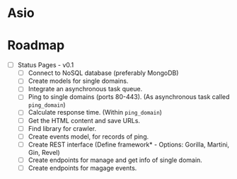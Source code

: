 # Asio

# Roadmap 

- [ ] Status Pages - v0.1
  - [ ] Connect to NoSQL database (preferably MongoDB)
  - [ ] Create models for single domains.
  - [ ] Integrate an asynchronous task queue.
  - [ ] Ping to single domains (ports 80-443). (As asynchronous task called `ping_domain`)
  - [ ] Calculate response time. (Within `ping_domain`)
  - [ ] Get the HTML content and save URLs.
  - [ ] Find library for crawler.
  - [ ] Create events model, for records of ping.
  - [ ] Create REST interface (Define framework* - Options: Gorilla, Martini, Gin, Revel)
  - [ ] Create endpoints for manage and get info of single domain.
  - [ ] Create endpoints for magage events.
